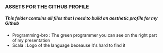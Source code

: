 ### **ASSETS FOR THE GITHUB PROFILE**

##### This folder contains all files that I need to build an *aesthetic* profile for my **Github**

- Programming-bro : The green programmer you can see on the right part of my presentation
- Scala : Logo of the language beceause it's hard to find it
